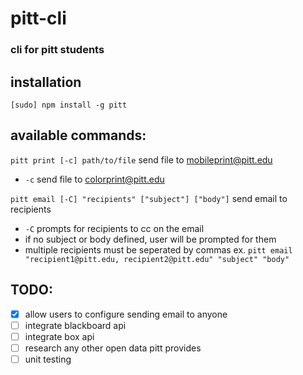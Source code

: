 # pitt-cli

### cli for pitt students

## installation

```[sudo] npm install -g pitt``` 

## available commands:

```pitt print [-c] path/to/file```
send file to mobileprint@pitt.edu
* `-c` send file to colorprint@pitt.edu

```pitt email [-C] "recipients" ["subject"] ["body"]```
send email to recipients
* `-C` prompts for recipients to cc on the email
* if no subject or body defined, user will be prompted for them
* multiple recipients must be seperated by commas ex. 
   ```pitt email "recipient1@pitt.edu, recipient2@pitt.edu" "subject" "body"```

## TODO:
- [X] allow users to configure sending email to anyone
- [ ] integrate blackboard api
- [ ] integrate box api
- [ ] research any other open data pitt provides
- [ ] unit testing
